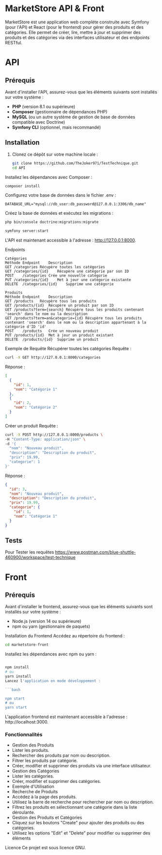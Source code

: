 # MarketStore API & Front

MarketStore est une application web complète construite avec Symfony (pour l'API) et React (pour le frontend) pour gérer des produits et des catégories. Elle permet de créer, lire, mettre à jour et supprimer des produits et des catégories via des interfaces utilisateur et des endpoints RESTful.


# API

## Prérequis

Avant d'installer l'API, assurez-vous que les éléments suivants sont installés sur votre système :

- **PHP** (version 8.1 ou supérieure)
- **Composer** (gestionnaire de dépendances PHP)
- **MySQL** (ou un autre système de gestion de base de données compatible avec Doctrine)
- **Symfony CLI** (optionnel, mais recommandé)

## Installation

1. Clonez ce dépôt sur votre machine locale :

   ```bash
   git clone https://github.com/TheJoker971/TestTechnique.git
   cd API

Installez les dépendances avec Composer :

```bash
composer install
```
Configurez votre base de données dans le fichier .env :

```env
DATABASE_URL="mysql://db_user:db_password@127.0.0.1:3306/db_name"
```

Créez la base de données et exécutez les migrations :
```bash
php bin/console doctrine:migrations:migrate
```


```bash
symfony server:start
```

L'API est maintenant accessible à l'adresse : http://127.0.0.1:8000.

Endpoints
```
Catégories
Méthode	Endpoint	Description
GET	/categories	Récupère toutes les catégories
GET	/categories/{id}	Récupère une catégorie par son ID
POST	/categories	Crée une nouvelle catégorie
PUT	/categories/{id}	Met à jour une catégorie existante
DELETE	/categories/{id}	Supprime une catégorie

Produits
Méthode	Endpoint	Description
GET	/products	Récupère tous les produits
GET	/products/{id}	Récupère un produit par son ID
GET /products?term={search} Récupère tous les produits contenant 'search' dans le nom ou la description
GET /products?term=an&categorie={id} Récupère tous les produits contenant 'search' dans le nom ou la description appartenant à la catégorie d'ID 'id'
POST	/products	Crée un nouveau produit
PUT	/products/{id}	Met à jour un produit existant
DELETE	/products/{id}	Supprime un produit
```
Exemple de Requête
Récupérer toutes les catégories
Requête :

```bash
curl -X GET http://127.0.0.1:8000/categories
```

Réponse :

```json
[
  {
    "id": 1,
    "nom": "Catégorie 1"
  },
  {
    "id": 2,
    "nom": "Catégorie 2"
  }
]
```
Créer un produit
Requête :

```bash
curl -X POST http://127.0.0.1:8000/products \
-H "Content-Type: application/json" \
-d '{
  "nom": "Nouveau produit",
  "description": "Description du produit",
  "prix": 19.99,
  "categorie": 1
}'
```
Réponse :

```json
{
  "id": 3,
  "nom": "Nouveau produit",
  "description": "Description du produit",
  "prix": 19.99,
  "categorie": {
    "id": 1,
    "nom": "Catégorie 1"
  }
}
```

## Tests
Pour Tester les requêtes
https://www.postman.com/blue-shuttle-460900/workspace/test-technique


# Front

## Prérequis
Avant d'installer le frontend, assurez-vous que les éléments suivants sont installés sur votre système :

* Node.js (version 14 ou supérieure)
* npm ou yarn (gestionnaire de paquets)

Installation du Frontend
Accédez au répertoire du frontend :

```bash
cd marketstore-front
```
Installez les dépendances avec npm ou yarn :

```bash

npm install
# ou
yarn install
Lancez l'application en mode développement :

```bash

npm start
# ou
yarn start
```

L'application frontend est maintenant accessible à l'adresse : http://localhost:3000.

### Fonctionnalités

* Gestion des Produits
* Lister les produits.
* Rechercher des produits par nom ou description.
* Filtrer les produits par catégorie.
* Créer, modifier et supprimer des produits via une interface utilisateur.
* Gestion des Catégories
* Lister les catégories.
* Créer, modifier et supprimer des catégories.
* Exemple d'Utilisation
* Recherche de Produits
* Accédez à la page des produits.
* Utilisez la barre de recherche pour rechercher par nom ou description.
* Filtrez les produits en sélectionnant une catégorie dans la liste déroulante.
* Gestion des Produits et Catégories
* Cliquez sur les boutons "Create" pour ajouter des produits ou des catégories.
* Utilisez les options "Edit" et "Delete" pour modifier ou supprimer des éléments

Licence
Ce projet est sous licence GNU.



